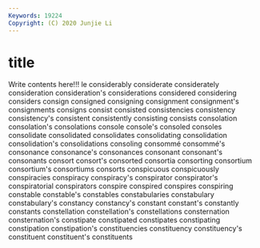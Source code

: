 ```yaml
---
Keywords: 19224
Copyright: (C) 2020 Junjie Li
---
```


# title

Write contents here!!!
le 
considerably 
considerate 
considerately 
consideration 
consideration's
considerations 
considered 
considering 
considers 
consign 
consigned 
consigning 
consignment 
consignment's 
consignments
consigns 
consist 
consisted 
consistencies 
consistency 
consistency's 
consistent 
consistently 
consisting 
consists
consolation 
consolation's 
consolations 
console 
console's 
consoled 
consoles 
consolidate 
consolidated 
consolidates
consolidating 
consolidation 
consolidation's 
consolidations 
consoling 
consommé 
consommé's 
consonance 
consonance's 
consonances
consonant 
consonant's 
consonants 
consort 
consort's 
consorted 
consortia 
consorting 
consortium 
consortium's
consortiums 
consorts 
conspicuous 
conspicuously 
conspiracies 
conspiracy 
conspiracy's 
conspirator 
conspirator's 
conspiratorial
conspirators 
conspire 
conspired 
conspires 
conspiring 
constable 
constable's 
constables 
constabularies 
constabulary
constabulary's 
constancy 
constancy's 
constant 
constant's 
constantly 
constants 
constellation 
constellation's 
constellations
consternation 
consternation's 
constipate 
constipated 
constipates 
constipating 
constipation 
constipation's 
constituencies 
constituency
constituency's 
constituent 
constituent's 
constituents 
